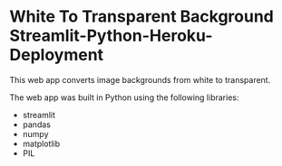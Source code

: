 # White To Transparent Background Streamlit-Python-Heroku-Deployment #

This web app converts image backgrounds from white to transparent.

The web app was built in Python using the following libraries:

* streamlit
* pandas
* numpy
* matplotlib
* PIL
